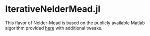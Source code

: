 # IterativeNelderMead.jl

This flavor of Nelder-Mead is based on the publicly available Matlab algorithm provided [here](https://www.mathworks.com/matlabcentral/fileexchange/102-simps) with additional tweaks.